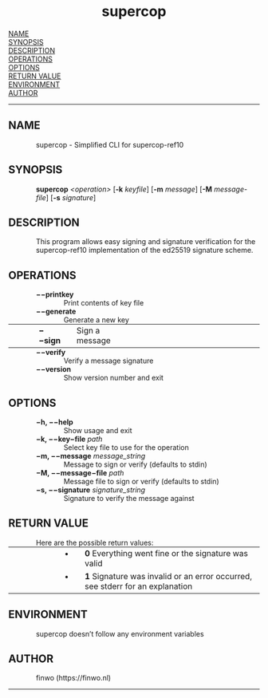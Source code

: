 <!-- Creator     : groff version 1.22.4 -->
<!-- CreationDate: Thu Sep 16 21:22:39 2021 -->
<!DOCTYPE html PUBLIC "-//W3C//DTD HTML 4.01 Transitional//EN"
"http://www.w3.org/TR/html4/loose.dtd">
<html>
<head>
<meta name="generator" content="groff -Thtml, see www.gnu.org">
<meta http-equiv="Content-Type" content="text/html; charset=US-ASCII">
<meta name="Content-Style" content="text/css">
<style type="text/css">
       p       { margin-top: 0; margin-bottom: 0; vertical-align: top }
       pre     { margin-top: 0; margin-bottom: 0; vertical-align: top }
       table   { margin-top: 0; margin-bottom: 0; vertical-align: top }
       h1      { text-align: center }
</style>
<title>supercop</title>

</head>
<body>

<h1 align="center">supercop</h1>

<a href="#NAME">NAME</a><br>
<a href="#SYNOPSIS">SYNOPSIS</a><br>
<a href="#DESCRIPTION">DESCRIPTION</a><br>
<a href="#OPERATIONS">OPERATIONS</a><br>
<a href="#OPTIONS">OPTIONS</a><br>
<a href="#RETURN VALUE">RETURN VALUE</a><br>
<a href="#ENVIRONMENT">ENVIRONMENT</a><br>
<a href="#AUTHOR">AUTHOR</a><br>

<hr>


<h2>NAME
<a name="NAME"></a>
</h2>


<p style="margin-left:11%; margin-top: 1em">supercop -
Simplified CLI for supercop-ref10</p>

<h2>SYNOPSIS
<a name="SYNOPSIS"></a>
</h2>



<p style="margin-left:11%; margin-top: 1em"><b>supercop</b>
<i>&lt;operation&gt;</i> [<b>-k</b> <i>keyfile</i>]
[<b>-m</b> <i>message</i>] [<b>-M</b> <i>message-file</i>]
[<b>-s</b> <i>signature</i>]</p>

<h2>DESCRIPTION
<a name="DESCRIPTION"></a>
</h2>


<p style="margin-left:11%; margin-top: 1em">This program
allows easy signing and signature verification for the
supercop-ref10 implementation of the ed25519 signature
scheme.</p>

<h2>OPERATIONS
<a name="OPERATIONS"></a>
</h2>



<p style="margin-left:11%; margin-top: 1em"><b>&minus;&minus;printkey</b></p>

<p style="margin-left:22%;">Print contents of key file</p>


<p style="margin-left:11%;"><b>&minus;&minus;generate</b></p>

<p style="margin-left:22%;">Generate a new key</p>

<table width="100%" border="0" rules="none" frame="void"
       cellspacing="0" cellpadding="0">
<tr valign="top" align="left">
<td width="11%"></td>
<td width="9%">


<p><b>&minus;&minus;sign</b></p></td>
<td width="2%"></td>
<td width="21%">


<p>Sign a message</p></td>
<td width="57%">
</td></tr>
</table>


<p style="margin-left:11%;"><b>&minus;&minus;verify</b></p>

<p style="margin-left:22%;">Verify a message signature</p>


<p style="margin-left:11%;"><b>&minus;&minus;version</b></p>

<p style="margin-left:22%;">Show version number and
exit</p>

<h2>OPTIONS
<a name="OPTIONS"></a>
</h2>


<p style="margin-left:11%; margin-top: 1em"><b>&minus;h,
&minus;&minus;help</b></p>

<p style="margin-left:22%;">Show usage and exit</p>

<p style="margin-left:11%;"><b>&minus;k,
&minus;&minus;key&minus;file</b> <i>path</i></p>

<p style="margin-left:22%;">Select key file to use for the
operation</p>

<p style="margin-left:11%;"><b>&minus;m,
&minus;&minus;message</b> <i>message_string</i></p>

<p style="margin-left:22%;">Message to sign or verify
(defaults to stdin)</p>

<p style="margin-left:11%;"><b>&minus;M,
&minus;&minus;message&minus;file</b> <i>path</i></p>

<p style="margin-left:22%;">Message file to sign or verify
(defaults to stdin)</p>

<p style="margin-left:11%;"><b>&minus;s,
&minus;&minus;signature</b> <i>signature_string</i></p>

<p style="margin-left:22%;">Signature to verify the message
against</p>

<h2>RETURN VALUE
<a name="RETURN VALUE"></a>
</h2>


<p style="margin-left:11%; margin-top: 1em">Here are the
possible return values:</p>

<table width="100%" border="0" rules="none" frame="void"
       cellspacing="0" cellpadding="0">
<tr valign="top" align="left">
<td width="22%"></td>
<td width="1%">


<p>&bull;</p></td>
<td width="2%"></td>
<td width="75%">


<p><b>0</b> Everything went fine or the signature was
valid</p> </td></tr>
<tr valign="top" align="left">
<td width="22%"></td>
<td width="1%">


<p>&bull;</p></td>
<td width="2%"></td>
<td width="75%">


<p><b>1</b> Signature was invalid or an error occurred, see
stderr for an explanation</p></td></tr>
</table>

<h2>ENVIRONMENT
<a name="ENVIRONMENT"></a>
</h2>


<p style="margin-left:11%; margin-top: 1em">supercop
doesn&rsquo;t follow any environment variables</p>

<h2>AUTHOR
<a name="AUTHOR"></a>
</h2>


<p style="margin-left:11%; margin-top: 1em">finwo
(https://finwo.nl)</p>
<hr>
</body>
</html>
